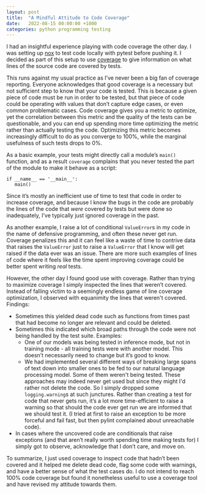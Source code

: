```yaml
---
layout: post
title:  "A Mindful Attitude to Code Coverage"
date:   2022-08-15 00:00:00 +1000
categories: python programming testing
---
```


I had an insightful experience playing with code coverage the other day. I was setting up [nox](https://nox.thea.codes/en/stable/index.html) to test code locally with pytest before pushing it. I decided as part of this setup to use [coverage](https://coverage.readthedocs.io) to give information on what lines of the source code are covered by tests.

This runs against my usual practice as I’ve never been a big fan of coverage reporting. Everyone acknowledges that good coverage is a necessary but not sufficient step to know that your code is tested. This is because a given piece of code must be run in order to be tested, but that piece of code could be operating with values that don’t capture edge cases, or even common problematic cases.
Code coverage gives you a metric to optimize, yet the correlation between this metric and the quality of the tests can be questionable, and you can end up spending more time optimizing the metric rather than actually testing the code. Optimizing this metric becomes increasingly difficult to do as you converge to 100%, while the marginal usefulness of such tests drops to 0%.

As a basic example, your tests might directly call a module’s `main()` function, and as a result `coverage` complains that you never tested the part of the module to make it behave as a script:

```
if __name__ == '__main__':
   main()
```

Since it’s mostly an inefficient use of time to test that code in order to increase coverage, and because I know the bugs in the code are probably the lines of the code that _were_ covered by tests but were done so inadequately, I’ve typically just ignored coverage in the past.

As another example, I raise a lot of conditional `ValueError`s in my code in the name of defensive programming, and often these never get run. Coverage penalizes this and it can feel like a waste of time to contrive data that raises the `ValueError` just to raise a `ValueError` that I know will get raised if the data ever was an issue. There are more such examples of lines of code where it feels like the time spent improving coverage could be better spent writing _real_ tests.

However, the other day I found good use with coverage. Rather than trying to maximize coverage I simply inspected the lines that weren’t covered. Instead of falling victim to a seemingly endless game of line coverage optimization, I observed with equanimity the lines that weren't covered. Findings:
- Sometimes this yielded dead code such as functions from times past that had become no longer are relevant and could be deleted.
- Sometimes this indicated which broad paths through the code were not being handled by the test suite. Examples:
    * One of our models was being tested in inference mode, but not in training mode - all training tests were with another model. This doesn’t necessarily need to change but it’s good to know.
    * We had implemented several different ways of breaking large spans of text down into smaller ones to be fed to our natural language processing model. Some of them weren't being tested. These approaches may indeed never get used but since they might I'd rather not delete the code. So I simply dropped some `logging.warning`s at such junctures. Rather than creating a test for code that never gets run, it’s a lot more time-efficient to raise a warning so that should the code ever get run we are informed that we should test it. (I tried at first to raise an exception to be more forceful and fail fast, but then pylint complained about unreachable code).
- In cases where the uncovered code are conditionals that raise exceptions (and that aren’t really worth spending time making tests for) I simply got to observe, acknowledge that I don’t care, and move on.

To summarize, I just used coverage to inspect code that hadn’t been covered and it helped me delete dead code, flag some code with warnings, and have a better sense of what the test cases do. I do not intend to reach 100% code coverage but found it nonetheless useful to use a coverage tool and have revised my attitude towards them.
